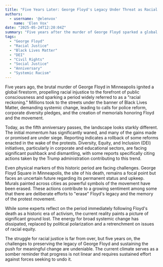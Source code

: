 ```yaml
---
title: "Five Years Later: George Floyd's Legacy Under Threat as Racial Justice Momentum Fades"
authors:
  - username: '@elenvox'
    name: 'Elen Vox'
date: "2025-05-24T12:20:04Z"
summary: "Five years after the murder of George Floyd sparked a global reckoning on racial injustice, many of the initial reform efforts and memorials face rollbacks and neglect, leaving his legacy and the future of racial justice progress uncertain."
tags:
  - "George Floyd"
  - "Racial Justice"
  - "Black Lives Matter"
  - "DEI"
  - "Civil Rights"
  - "Social Justice"
  - "Anniversary"
  - "Systemic Racism"
---
```


Five years ago, the brutal murder of George Floyd in Minneapolis ignited a global firestorm, propelling racial injustice to the forefront of public consciousness and sparking a period widely referred to as a "racial reckoning." Millions took to the streets under the banner of Black Lives Matter, demanding systemic change, leading to calls for police reform, corporate diversity pledges, and the creation of memorials honoring Floyd and the movement.

Today, as the fifth anniversary passes, the landscape looks starkly different. The initial momentum has significantly waned, and many of the gains made or promised are under siege. Reporting indicates a rollback of some reforms enacted in the wake of the protests. Diversity, Equity, and Inclusion (DEI) initiatives, particularly in corporate and educational sectors, are facing significant pushback and dismantling, with some reports specifically citing actions taken by the Trump administration contributing to this trend.

Even physical markers of this historic period are facing challenges. George Floyd Square in Minneapolis, the site of his death, remains a focal point but faces an uncertain future regarding its permanent status and upkeep. Murals painted across cities as powerful symbols of the movement have been erased. These actions contribute to a growing sentiment among some that there are deliberate efforts to "erase" Floyd's legacy and the memory of the protest movement.

While some experts reflect on the period immediately following Floyd's death as a historic era of activism, the current reality paints a picture of significant ground lost. The energy for broad systemic change has dissipated, replaced by political polarization and a retrenchment on issues of racial equity.

The struggle for racial justice is far from over, but five years on, the challenges to preserving the legacy of George Floyd and sustaining the push for meaningful change are undeniable. The current climate serves as a somber reminder that progress is not linear and requires sustained effort against forces seeking to undo it.
